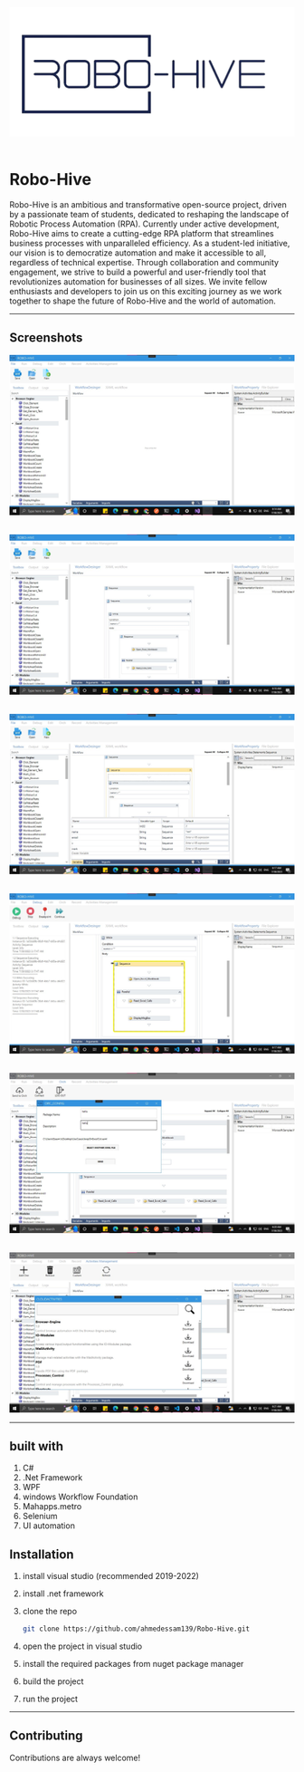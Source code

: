 

![Robo-Hive Logo](/RPA_Slayer/images/readme/main_logo.png)
<br>
<br>



# Robo-Hive
Robo-Hive is an ambitious and transformative open-source project, driven by a passionate team of students, dedicated to reshaping the landscape of Robotic Process Automation (RPA). Currently under active development, Robo-Hive aims to create a cutting-edge RPA platform that streamlines business processes with unparalleled efficiency. As a student-led initiative, our vision is to democratize automation and make it accessible to all, regardless of technical expertise. Through collaboration and community engagement, we strive to build a powerful and user-friendly tool that revolutionizes automation for businesses of all sizes. We invite fellow enthusiasts and developers to join us on this exciting journey as we work together to shape the future of Robo-Hive and the world of automation.


---




## Screenshots

![opened project](/RPA_Slayer/images/readme/1.jpg)
<br>
<br>

![opened project](/RPA_Slayer/images/readme/2.jpg)
<br>
<br>

![opened project](/RPA_Slayer/images/readme/3.jpg)
<br>
<br>

![opened project](/RPA_Slayer/images/readme/4.jpg)
<br>
<br>

![opened project](/RPA_Slayer/images/readme/5.jpg)
<br>
<br>

![opened project](/RPA_Slayer/images/readme/6.jpg)

---
## built with
1. C#
2. .Net Framework
3. WPF
4. windows Workflow Foundation
5. Mahapps.metro
6. Selenium
7. UI automation


## Installation

1. install visual studio (recommended 2019-2022)
2. install .net framework 
3. clone the repo
    ```bash
    git clone https://github.com/ahmedessam139/Robo-Hive.git

    ```

4. open the project in visual studio
5. install the required packages from nuget package manager
6. build the project
7. run the project

---

## Contributing

Contributions are always welcome!   
